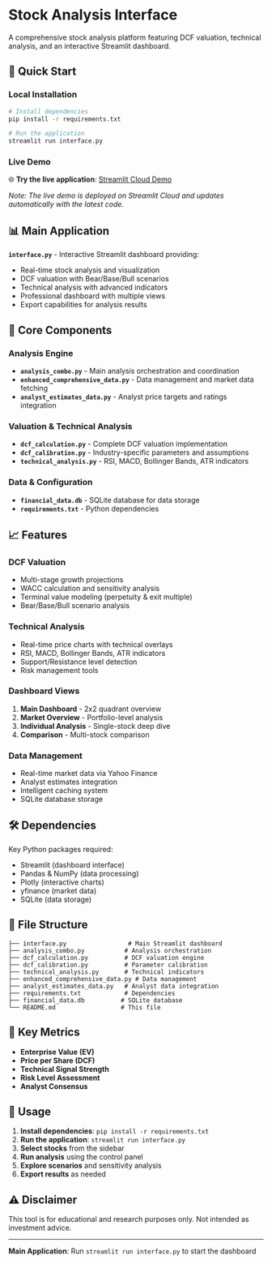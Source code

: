 # Stock Analysis Interface

A comprehensive stock analysis platform featuring DCF valuation, technical analysis, and an interactive Streamlit dashboard.

## 🚀 Quick Start

### Local Installation
```bash
# Install dependencies
pip install -r requirements.txt

# Run the application
streamlit run interface.py
```

### Live Demo
🌐 **Try the live application**: [Streamlit Cloud Demo](https://equity-valuation-interface.streamlit.app/)

*Note: The live demo is deployed on Streamlit Cloud and updates automatically with the latest code.*

## 📊 Main Application

**`interface.py`** - Interactive Streamlit dashboard providing:
- Real-time stock analysis and visualization
- DCF valuation with Bear/Base/Bull scenarios
- Technical analysis with advanced indicators
- Professional dashboard with multiple views
- Export capabilities for analysis results

## 🔧 Core Components

### Analysis Engine
- **`analysis_combo.py`** - Main analysis orchestration and coordination
- **`enhanced_comprehensive_data.py`** - Data management and market data fetching
- **`analyst_estimates_data.py`** - Analyst price targets and ratings integration

### Valuation & Technical Analysis
- **`dcf_calculation.py`** - Complete DCF valuation implementation
- **`dcf_calibration.py`** - Industry-specific parameters and assumptions
- **`technical_analysis.py`** - RSI, MACD, Bollinger Bands, ATR indicators

### Data & Configuration
- **`financial_data.db`** - SQLite database for data storage
- **`requirements.txt`** - Python dependencies

## 📈 Features

### DCF Valuation
- Multi-stage growth projections
- WACC calculation and sensitivity analysis
- Terminal value modeling (perpetuity & exit multiple)
- Bear/Base/Bull scenario analysis

### Technical Analysis
- Real-time price charts with technical overlays
- RSI, MACD, Bollinger Bands, ATR indicators
- Support/Resistance level detection
- Risk management tools

### Dashboard Views
1. **Main Dashboard** - 2x2 quadrant overview
2. **Market Overview** - Portfolio-level analysis
3. **Individual Analysis** - Single-stock deep dive
4. **Comparison** - Multi-stock comparison

### Data Management
- Real-time market data via Yahoo Finance
- Analyst estimates integration
- Intelligent caching system
- SQLite database storage

## 🛠️ Dependencies

Key Python packages required:
- Streamlit (dashboard interface)
- Pandas & NumPy (data processing)
- Plotly (interactive charts)
- yfinance (market data)
- SQLite (data storage)

## 📁 File Structure

```
├── interface.py                 # Main Streamlit dashboard
├── analysis_combo.py           # Analysis orchestration
├── dcf_calculation.py          # DCF valuation engine
├── dcf_calibration.py          # Parameter calibration
├── technical_analysis.py       # Technical indicators
├── enhanced_comprehensive_data.py # Data management
├── analyst_estimates_data.py   # Analyst data integration
├── requirements.txt            # Dependencies
├── financial_data.db          # SQLite database
└── README.md                  # This file
```

## 🎯 Key Metrics

- **Enterprise Value (EV)**
- **Price per Share (DCF)**
- **Technical Signal Strength**
- **Risk Level Assessment**
- **Analyst Consensus**

## 🚀 Usage

1. **Install dependencies**: `pip install -r requirements.txt`
2. **Run the application**: `streamlit run interface.py`
3. **Select stocks** from the sidebar
4. **Run analysis** using the control panel
5. **Explore scenarios** and sensitivity analysis
6. **Export results** as needed

## ⚠️ Disclaimer

This tool is for educational and research purposes only. Not intended as investment advice.

---

**Main Application**: Run `streamlit run interface.py` to start the dashboard